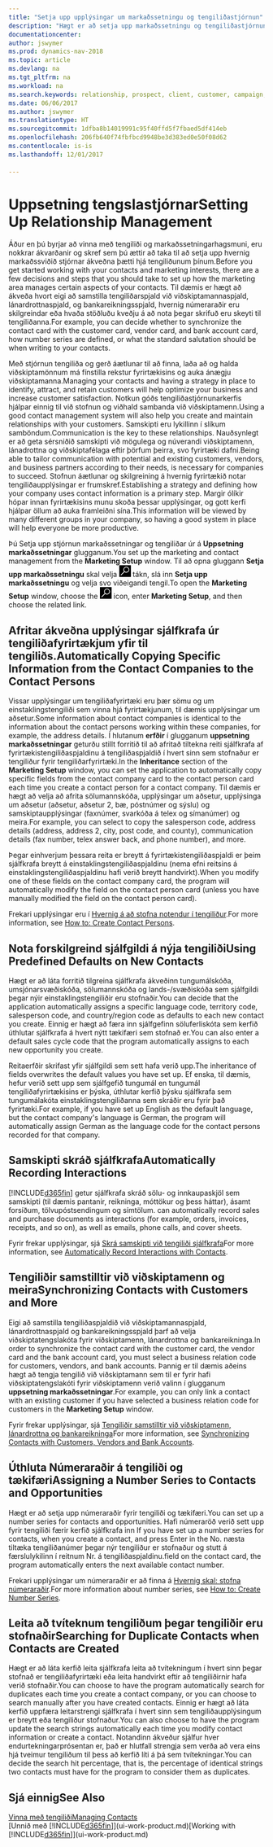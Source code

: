```yaml
---
title: "Setja upp upplýsingar um markaðssetningu og tengiliðastjórnun"
description: "Hægt er að setja upp markaðssetningu og tengiliðastjórnun í Dynamics NAV til að hámarka ávinning sambanda við viðskiptamenn og viðföng, og bæta herferðir og kynningar."
documentationcenter: 
author: jswymer
ms.prod: dynamics-nav-2018
ms.topic: article
ms.devlang: na
ms.tgt_pltfrm: na
ms.workload: na
ms.search.keywords: relationship, prospect, client, customer, campaign, promo
ms.date: 06/06/2017
ms.author: jswymer
ms.translationtype: HT
ms.sourcegitcommit: 1dfba8b14019991c95f40ffd5f7fbaed5df414eb
ms.openlocfilehash: 206fb640f74fbfbcd9948be3d383ed0e50f08d62
ms.contentlocale: is-is
ms.lasthandoff: 12/01/2017

---
```

# <a name="setting-up-relationship-management"></a><span data-ttu-id="0527e-103">Uppsetning tengslastjórnar</span><span class="sxs-lookup"><span data-stu-id="0527e-103">Setting Up Relationship Management</span></span>
<span data-ttu-id="0527e-104">Áður en þú byrjar að vinna með tengiliði og markaðssetningarhagsmuni, eru nokkrar ákvarðanir og skref sem þú ættir að taka til að setja upp hvernig markaðssviðið stjórnar ákveðna þætti hjá tengiliðunum þínum.</span><span class="sxs-lookup"><span data-stu-id="0527e-104">Before you get started working with your contacts and marketing interests, there are a few decisions and steps that you should take to set up how the marketing area manages certain aspects of your contacts.</span></span> <span data-ttu-id="0527e-105">Til dæmis er hægt að ákveða hvort eigi að samstilla tengiliðarspjald við viðskiptamannaspjald, lánardrottnaspjald, og bankareikningsspjald, hvernig númeraraðir eru skilgreindar eða hvaða stöðluðu kveðju á að nota þegar skrifuð eru skeyti til tengiliðanna.</span><span class="sxs-lookup"><span data-stu-id="0527e-105">For example, you can decide whether to synchronize the contact card with the customer card, vendor card, and bank account card, how number series are defined, or what the standard salutation should be when writing to your contacts.</span></span>

<span data-ttu-id="0527e-106">Með stjórnun tengiliða og gerð áætlunar til að finna, laða að og halda viðskiptamönnum má fínstilla rekstur fyrirtækisins og auka ánægju viðskiptamanna.</span><span class="sxs-lookup"><span data-stu-id="0527e-106">Managing your contacts and having a strategy in place to identify, attract, and retain customers will help optimize your business and increase customer satisfaction.</span></span> <span data-ttu-id="0527e-107">Notkun góðs tengiliðastjórnunarkerfis hjálpar einnig til við stofnun og viðhald sambanda við viðskiptamenn.</span><span class="sxs-lookup"><span data-stu-id="0527e-107">Using a good contact management system will also help you create and maintain relationships with your customers.</span></span> <span data-ttu-id="0527e-108">Samskipti eru lykillinn í slíkum samböndum.</span><span class="sxs-lookup"><span data-stu-id="0527e-108">Communication is the key to these relationships.</span></span> <span data-ttu-id="0527e-109">Nauðsynlegt er að geta sérsniðið samskipti við mögulega og núverandi viðskiptamenn, lánadrottna og viðskiptafélaga eftir þörfum þeirra, svo fyrirtæki dafni.</span><span class="sxs-lookup"><span data-stu-id="0527e-109">Being able to tailor communication with potential and existing customers, vendors, and business partners according to their needs, is necessary for companies to succeed.</span></span> <span data-ttu-id="0527e-110">Stofnun áætlunar og skilgreining á hvernig fyrirtækið notar tengiliðaupplýsingar er frumskref.</span><span class="sxs-lookup"><span data-stu-id="0527e-110">Establishing a strategy and defining how your company uses contact information is a primary step.</span></span> <span data-ttu-id="0527e-111">Margir ólíkir hópar innan fyrirtækisins munu skoða þessar upplýsingar, og gott kerfi hjálpar öllum að auka framleiðni sína.</span><span class="sxs-lookup"><span data-stu-id="0527e-111">This information will be viewed by many different groups in your company, so having a good system in place will help everyone be more productive.</span></span>

<span data-ttu-id="0527e-112">Þú Setja upp stjórnun markaðssetningar og tengiliðar úr á **Uppsetning markaðssetningar** glugganum.</span><span class="sxs-lookup"><span data-stu-id="0527e-112">You set up the marketing and contact management from the **Marketing Setup** window.</span></span> <span data-ttu-id="0527e-113">Til að opna gluggann **Setja upp markaðssetningu** skal velja ![Leit að síðu eða skýrslu](media/ui-search/search_small.png "Leit að síðu eða skýrslu táknið") tákn, slá inn **Setja upp markaðssetningu** og velja svo viðeigandi tengil.</span><span class="sxs-lookup"><span data-stu-id="0527e-113">To open the **Marketing Setup** window, choose the ![Search for Page or Report](media/ui-search/search_small.png "Search for Page or Report icon") icon, enter **Marketing Setup**, and then choose the related link.</span></span>

## <a name="automatically-copying-specific-information-from-the-contact-companies-to-the-contact-persons"></a><span data-ttu-id="0527e-114">Afritar ákveðna upplýsingar sjálfkrafa úr tengiliðafyrirtækjum yfir til tengiliðs.</span><span class="sxs-lookup"><span data-stu-id="0527e-114">Automatically Copying Specific Information from the Contact Companies to the Contact Persons</span></span>
<span data-ttu-id="0527e-115">Vissar upplýsingar um tengiliðafyrirtæki eru þær sömu og um einstaklingstengiliði sem vinna hjá fyrirtækjunum, til dæmis upplýsingar um aðsetur.</span><span class="sxs-lookup"><span data-stu-id="0527e-115">Some information about contact companies is identical to the information about the contact persons working within these companies, for example, the address details.</span></span> <span data-ttu-id="0527e-116">Í hlutanum **erfðir** í glugganum **uppsetning markaðssetningar** geturðu stillt forritið til að afritað tiltekna reiti sjálfkrafa af fyrirtækistengiliðaspjaldinu á tengiliðaspjaldið í hvert sinn sem  stofnaður er tengiliður fyrir tengiliðarfyrirtæki.</span><span class="sxs-lookup"><span data-stu-id="0527e-116">In the **Inheritance** section of the **Marketing Setup** window, you can set the application to automatically copy specific fields from the contact company card to the contact person card each time you create a contact person for a contact company.</span></span> <span data-ttu-id="0527e-117">Til dæmis er hægt að velja að afrita sölumannskóða, upplýsingar um aðsetur, upplýsinga um aðsetur (aðsetur, aðsetur 2, bæ, póstnúmer og sýslu) og samskiptaupplýsingar (faxnúmer, svarkóða á telex og símanúmer) og meira.</span><span class="sxs-lookup"><span data-stu-id="0527e-117">For example, you can select to copy the salesperson code, address details (address, address 2, city, post code, and county), communication details (fax number, telex answer back, and phone number), and more.</span></span>

<span data-ttu-id="0527e-118">Þegar einhverjum þessara reita er breytt á fyrirtækistengiliðaspjaldi er þeim sjálfkrafa breytt á einstaklingstengiliðaspjaldinu (nema efni reitsins á einstaklingstengiliðaspjaldinu hafi verið breytt handvirkt).</span><span class="sxs-lookup"><span data-stu-id="0527e-118">When you modify one of these fields on the contact company card, the program will automatically modify the field on the contact person card (unless you have manually modified the field on the contact person card).</span></span>

<span data-ttu-id="0527e-119">Frekari upplýsingar eru í [Hvernig á að stofna notendur í tengiliður](marketing-how-create-contact-persons.md).</span><span class="sxs-lookup"><span data-stu-id="0527e-119">For more information, see [How to: Create Contact Persons](marketing-how-create-contact-persons.md).</span></span>

## <a name="using-predefined-defaults-on-new-contacts"></a><span data-ttu-id="0527e-120">Nota forskilgreind sjálfgildi á nýja tengiliði</span><span class="sxs-lookup"><span data-stu-id="0527e-120">Using Predefined Defaults on New Contacts</span></span>
<span data-ttu-id="0527e-121">Hægt er að láta forritið tilgreina sjálfkrafa ákveðinn tungumálskóða, umsjónarsvæðiskóða, sölumannskóða og lands-/svæðiskóða sem sjálfgildi þegar nýir einstaklingstengiliðir eru stofnaðir.</span><span class="sxs-lookup"><span data-stu-id="0527e-121">You can decide that the application automatically assigns a specific language code, territory code, salesperson code, and country/region code as defaults to each new contact you create.</span></span> <span data-ttu-id="0527e-122">Einnig er hægt að færa inn sjálfgefinn söluferliskóta sem kerfið úthlutar sjálfkrafa á hvert nýtt tækifæri sem stofnað er.</span><span class="sxs-lookup"><span data-stu-id="0527e-122">You can also enter a default sales cycle code that the program automatically assigns to each new opportunity you create.</span></span>

<span data-ttu-id="0527e-123">Reitaerfðir skrifast yfir sjálfgildi sem sett hafa verið upp.</span><span class="sxs-lookup"><span data-stu-id="0527e-123">The inheritance of fields overwrites the default values you have set up.</span></span> <span data-ttu-id="0527e-124">Ef enska, til dæmis, hefur verið sett upp sem sjálfgefið tungumál en tungumál tengiliðafyrirtækisins er þýska, úthlutar kerfið þýsku sjálfkrafa sem tungumálakóta einstaklingstengiliðanna sem skráðir eru fyrir það fyrirtæki.</span><span class="sxs-lookup"><span data-stu-id="0527e-124">For example, if you have set up English as the default language, but the contact company's language is German, the program will automatically assign German as the language code for the contact persons recorded for that company.</span></span>

<!--You can also setup a default salutation that the program automatically assigns to your contacts. You can use these salutations in your interaction template attachments (for example, Microsoft Word documents). When setting up a default salutation, you can enter a salutation text and a salutation format. For example, if the salutation text is Dear, and the salutation format is Salutation Text + Title + Name, the program will automatically enter Dear Mr. John Smith as a salutation for a contact called John Smith.-->

## <a name="automatically-recording-interactions"></a><span data-ttu-id="0527e-125">Samskipti skráð sjálfkrafa</span><span class="sxs-lookup"><span data-stu-id="0527e-125">Automatically Recording Interactions</span></span>
[!INCLUDE[d365fin](includes/d365fin_md.md)]<span data-ttu-id="0527e-126"> getur sjálfkrafa skráð sölu- og innkaupaskjöl sem samskipti (til dæmis pantanir, reikninga, móttökur og þess háttar), ásamt forsíðum, tölvupóstsendingum og símtölum.</span><span class="sxs-lookup"><span data-stu-id="0527e-126"> can automatically record sales and purchase documents as interactions (for example, orders, invoices, receipts, and so on), as well as emails, phone calls, and cover sheets.</span></span>

<span data-ttu-id="0527e-127">Fyrir frekar upplýsingar, sjá [Skrá samskipti við tengiliði sjálfkrafa](marketing-auto-record-interactions.md)</span><span class="sxs-lookup"><span data-stu-id="0527e-127">For more information, see [Automatically Record Interactions with Contacts](marketing-auto-record-interactions.md).</span></span>

## <a name="synchronizing-contacts-with-customers-and-more"></a><span data-ttu-id="0527e-128">Tengiliðir samstilltir við viðskiptamenn og meira</span><span class="sxs-lookup"><span data-stu-id="0527e-128">Synchronizing Contacts with Customers and More</span></span>
<span data-ttu-id="0527e-129">Eigi að samstilla tengiliðaspjaldið við viðskiptamannaspjald, lánardrottnaspjald og bankareikningsspjald þarf að velja viðskiptatengslakóta fyrir viðskiptamenn, lánardrottna og bankareikninga.</span><span class="sxs-lookup"><span data-stu-id="0527e-129">In order to synchronize the contact card with the customer card, the vendor card and the bank account card, you must select a business relation code for customers, vendors, and bank accounts.</span></span> <span data-ttu-id="0527e-130">Þannig er til dæmis aðeins hægt að tengja tengilið við viðskiptamann sem til er fyrir hafi viðskiptatengslakóti fyrir viðskiptamenn verið valinn í glugganum **uppsetning markaðssetningar**.</span><span class="sxs-lookup"><span data-stu-id="0527e-130">For example, you can only link a contact with an existing customer if you have selected a business relation code for customers in the **Marketing Setup** window.</span></span>

<span data-ttu-id="0527e-131">Fyrir frekar upplýsingar, sjá [Tengiliðir samstilltir við viðskiptamenn, lánardrottna og bankareikninga](marketing-synchronize-contacts-customers-vendors-bank-accounts.md)</span><span class="sxs-lookup"><span data-stu-id="0527e-131">For more information, see [Synchronizing Contacts with Customers, Vendors and Bank Accounts](marketing-synchronize-contacts-customers-vendors-bank-accounts.md).</span></span>

## <a name="assigning-a-number-series-to-contacts-and-opportunities"></a><span data-ttu-id="0527e-132">Úthluta Númeraraðir á tengiliði og tækifæri</span><span class="sxs-lookup"><span data-stu-id="0527e-132">Assigning a Number Series to Contacts and Opportunities</span></span>
<span data-ttu-id="0527e-133">Hægt er að setja upp númeraraðir fyrir tengiliði og tækifæri.</span><span class="sxs-lookup"><span data-stu-id="0527e-133">You can set up a number series for contacts and opportunities.</span></span> <span data-ttu-id="0527e-134">Hafi númeraröð verið sett upp fyrir tengiliði færir kerfið sjálfkrafa inn </span><span class="sxs-lookup"><span data-stu-id="0527e-134">If you have set up a number series for contacts, when you create a contact, and press Enter in the No.</span></span> <span data-ttu-id="0527e-135">næsta tiltæka tengiliðanúmer þegar nýr tengiliður er stofnaður og stutt á færslulykilinn í reitnum Nr. á tengiliðaspjaldinu.</span><span class="sxs-lookup"><span data-stu-id="0527e-135">field on the contact card, the program automatically enters the next available contact number.</span></span>

<span data-ttu-id="0527e-136">Frekari upplýsingar um númeraraðir er að finna á [Hvernig skal: stofna númeraraðir](ui-create-number-series.md).</span><span class="sxs-lookup"><span data-stu-id="0527e-136">For more information about number series, see [How to: Create Number Series](ui-create-number-series.md).</span></span>

## <a name="searching-for-duplicate-contacts-when-contacts-are-created"></a><span data-ttu-id="0527e-137">Leita að tvíteknum tengiliðum þegar tengiliðir eru stofnaðir</span><span class="sxs-lookup"><span data-stu-id="0527e-137">Searching for Duplicate Contacts when Contacts are Created</span></span>
<span data-ttu-id="0527e-138">Hægt er að láta kerfið leita sjálfkrafa leita að tvítekningum í hvert sinn þegar stofnað er tengiliðafyrirtæki eða leita handvirkt eftir að tengiliðirnir hafa verið stofnaðir.</span><span class="sxs-lookup"><span data-stu-id="0527e-138">You can choose to have the program automatically search for duplicates each time you create a contact company, or you can choose to search manually after you have created contacts.</span></span> <span data-ttu-id="0527e-139">Einnig er hægt að láta kerfið uppfæra leitarstrengi sjálfkrafa í hvert sinn sem tengiliðaupplýsingum er breytt eða tengiliður stofnaður.</span><span class="sxs-lookup"><span data-stu-id="0527e-139">You can also choose to have the program update the search strings automatically each time you modify contact information or create a contact.</span></span> <span data-ttu-id="0527e-140">Notandinn ákveður sjálfur hver endurtekningarprósentan er, það er hlutfall strengja sem verða að vera eins hjá tveimur tengiliðum til þess að kerfið líti á þá sem tvítekningar.</span><span class="sxs-lookup"><span data-stu-id="0527e-140">You can decide the search hit percentage, that is, the percentage of identical strings two contacts must have for the program to consider them as duplicates.</span></span>

## <a name="see-also"></a><span data-ttu-id="0527e-141">Sjá einnig</span><span class="sxs-lookup"><span data-stu-id="0527e-141">See Also</span></span>
[<span data-ttu-id="0527e-142">Vinna með tengiliði</span><span class="sxs-lookup"><span data-stu-id="0527e-142">Managing Contacts</span></span>](marketing-contacts.md)  
<span data-ttu-id="0527e-143">[Unnið með [!INCLUDE[d365fin](includes/d365fin_md.md)]](ui-work-product.md)</span><span class="sxs-lookup"><span data-stu-id="0527e-143">[Working with [!INCLUDE[d365fin](includes/d365fin_md.md)]](ui-work-product.md)</span></span>  

